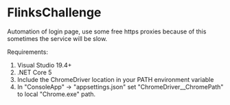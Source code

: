 # FlinksChallenge
Automation of login page, use some free https proxies because of this sometimes the service will be slow.

Requirements:

1. Visual Studio 19.4+
2. .NET Core 5
3. Include the ChromeDriver location in your PATH environment variable
4. In "ConsoleApp" -> "appsettings.json" set "ChromeDriver__ChromePath" to local "Chrome.exe" path.